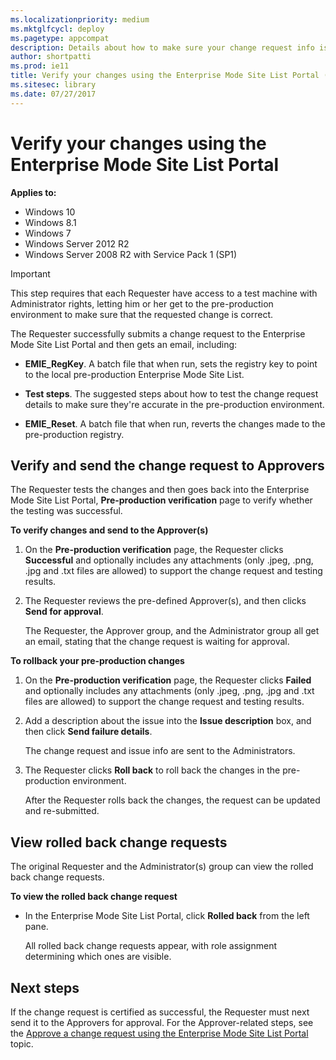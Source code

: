 ```yaml
---
ms.localizationpriority: medium
ms.mktglfcycl: deploy
ms.pagetype: appcompat
description: Details about how to make sure your change request info is accurate within the pre-production environment of the Enterprise Mode Site List Portal.
author: shortpatti
ms.prod: ie11
title: Verify your changes using the Enterprise Mode Site List Portal (Internet Explorer 11 for IT Pros)
ms.sitesec: library
ms.date: 07/27/2017
---
```


# Verify your changes using the Enterprise Mode Site List Portal

**Applies to:**

-   Windows 10
-   Windows 8.1
-   Windows 7
-   Windows Server 2012 R2
-   Windows Server 2008 R2 with Service Pack 1 (SP1)

>[!Important]
>This step requires that each Requester have access to a test machine with Administrator rights, letting him or her get to the pre-production environment to make sure that the requested change is correct. 

The Requester successfully submits a change request to the Enterprise Mode Site List Portal and then gets an email, including:

- **EMIE_RegKey**. A batch file that when run, sets the registry key to point to the local pre-production Enterprise Mode Site List. 

- **Test steps**. The suggested steps about how to test the change request details to make sure they're accurate in the pre-production environment.

- **EMIE_Reset**. A batch file that when run, reverts the changes made to the pre-production registry.

## Verify and send the change request to Approvers
The Requester tests the changes and then goes back into the Enterprise Mode Site List Portal, **Pre-production verification** page to verify whether the testing was successful.

**To verify changes and send to the Approver(s)**
1. On the **Pre-production verification** page, the Requester clicks **Successful** and optionally includes any attachments (only .jpeg, .png, .jpg and .txt files are allowed) to support the change request and testing results.

2. The Requester reviews the pre-defined Approver(s), and then clicks **Send for approval**.

   The Requester, the Approver group, and the Administrator group all get an email, stating that the change request is waiting for approval.


**To rollback your pre-production changes**
1. On the **Pre-production verification** page, the Requester clicks **Failed** and optionally includes any attachments (only .jpeg, .png, .jpg and .txt files are allowed) to support the change request and testing results.

2. Add a description about the issue into the **Issue description** box, and then click **Send failure details**.

   The change request and issue info are sent to the Administrators.

3. The Requester clicks **Roll back** to roll back the changes in the pre-production environment.

    After the Requester rolls back the changes, the request can be updated and re-submitted.


## View rolled back change requests
The original Requester and the Administrator(s) group can view the rolled back change requests.

**To view the rolled back change request**

- In the Enterprise Mode Site List Portal, click **Rolled back** from the left pane.

   All rolled back change requests appear, with role assignment determining which ones are visible.

## Next steps
If the change request is certified as successful, the Requester must next send it to the Approvers for approval. For the Approver-related steps, see the [Approve a change request using the Enterprise Mode Site List Portal](approve-change-request-enterprise-mode-portal.md) topic.
